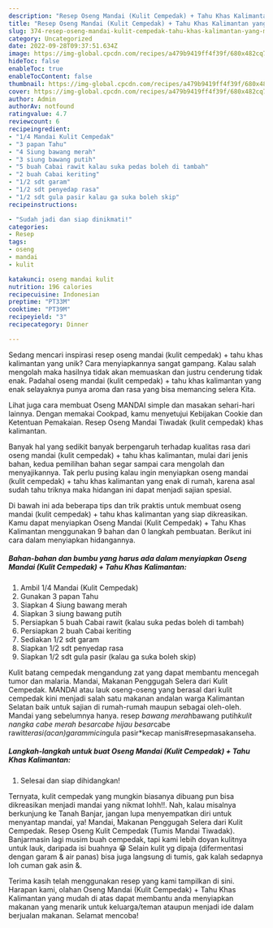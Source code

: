 ```yaml
---
description: "Resep Oseng Mandai (Kulit Cempedak) + Tahu Khas Kalimantan yang Mantap"
title: "Resep Oseng Mandai (Kulit Cempedak) + Tahu Khas Kalimantan yang Mantap"
slug: 374-resep-oseng-mandai-kulit-cempedak-tahu-khas-kalimantan-yang-mantap
category: Uncategorized
date: 2022-09-28T09:37:51.634Z
image: https://img-global.cpcdn.com/recipes/a479b9419ff4f39f/680x482cq70/oseng-mandai-kulit-cempedak-tahu-khas-kalimantan-foto-resep-utama.jpg
hideToc: false
enableToc: true
enableTocContent: false
thumbnail: https://img-global.cpcdn.com/recipes/a479b9419ff4f39f/680x482cq70/oseng-mandai-kulit-cempedak-tahu-khas-kalimantan-foto-resep-utama.jpg
cover: https://img-global.cpcdn.com/recipes/a479b9419ff4f39f/680x482cq70/oseng-mandai-kulit-cempedak-tahu-khas-kalimantan-foto-resep-utama.jpg
author: Admin
authorAv: notfound
ratingvalue: 4.7
reviewcount: 6
recipeingredient:
- "1/4 Mandai Kulit Cempedak"
- "3 papan Tahu"
- "4 Siung bawang merah"
- "3 siung bawang putih"
- "5 buah Cabai rawit kalau suka pedas boleh di tambah"
- "2 buah Cabai keriting"
- "1/2 sdt garam"
- "1/2 sdt penyedap rasa"
- "1/2 sdt gula pasir kalau ga suka boleh skip"
recipeinstructions:

- "Sudah jadi dan siap dinikmati!"
categories:
- Resep
tags:
- oseng
- mandai
- kulit

katakunci: oseng mandai kulit 
nutrition: 196 calories
recipecuisine: Indonesian
preptime: "PT33M"
cooktime: "PT39M"
recipeyield: "3"
recipecategory: Dinner

---
```





Sedang mencari inspirasi resep oseng mandai (kulit cempedak) + tahu khas kalimantan yang unik? Cara menyiapkannya sangat gampang. Kalau salah mengolah maka hasilnya tidak akan memuaskan dan justru cenderung tidak enak. Padahal oseng mandai (kulit cempedak) + tahu khas kalimantan yang enak selayaknya punya aroma dan rasa yang bisa memancing selera Kita.





Lihat juga cara membuat Oseng MANDAI simple dan masakan sehari-hari lainnya. Dengan memakai Cookpad, kamu menyetujui Kebijakan Cookie dan Ketentuan Pemakaian. Resep Oseng Mandai Tiwadak (kulit cempedak) khas kalimantan.

Banyak hal yang sedikit banyak berpengaruh terhadap kualitas rasa dari oseng mandai (kulit cempedak) + tahu khas kalimantan, mulai dari jenis bahan, kedua pemilihan bahan segar sampai cara mengolah dan menyajikannya. Tak perlu pusing kalau ingin menyiapkan oseng mandai (kulit cempedak) + tahu khas kalimantan yang enak di rumah, karena asal sudah tahu triknya maka hidangan ini dapat menjadi sajian spesial.






Di bawah ini ada beberapa tips dan trik praktis untuk membuat oseng mandai (kulit cempedak) + tahu khas kalimantan yang siap dikreasikan. Kamu dapat menyiapkan Oseng Mandai (Kulit Cempedak) + Tahu Khas Kalimantan menggunakan 9 bahan dan 0 langkah pembuatan. Berikut ini cara dalam menyiapkan hidangannya.

<!--inarticleads1-->

##### Bahan-bahan dan bumbu yang harus ada dalam menyiapkan Oseng Mandai (Kulit Cempedak) + Tahu Khas Kalimantan:

1. Ambil 1/4 Mandai (Kulit Cempedak)
1. Gunakan 3 papan Tahu
1. Siapkan 4 Siung bawang merah
1. Siapkan 3 siung bawang putih
1. Persiapkan 5 buah Cabai rawit (kalau suka pedas boleh di tambah)
1. Persiapkan 2 buah Cabai keriting
1. Sediakan 1/2 sdt garam
1. Siapkan 1/2 sdt penyedap rasa
1. Siapkan 1/2 sdt gula pasir (kalau ga suka boleh skip)


Kulit batang cempedak mengandung zat yang dapat membantu mencegah tumor dan malaria. Mandai, Makanan Penggugah Selera dari Kulit Cempedak. MANDAI atau lauk oseng-oseng yang berasal dari kulit cempedak kini menjadi salah satu makanan andalan warga Kalimantan Selatan baik untuk sajian di rumah-rumah maupun sebagai oleh-oleh. Mandai yang sebelumnya hanya. resep *bawang merah*bawang putih*kulit nangka *cabe merah besar*cabe hijau besar*cabe rawit*terasi(acan)*garam*micin*gula pasir*kecap manis#resepmasakanseha. 

<!--inarticleads2-->

##### Langkah-langkah untuk buat Oseng Mandai (Kulit Cempedak) + Tahu Khas Kalimantan:


1. Selesai dan siap dihidangkan!

Ternyata, kulit cempedak yang mungkin biasanya dibuang pun bisa dikreasikan menjadi mandai yang nikmat lohh!!. Nah, kalau misalnya berkunjung ke Tanah Banjar, jangan lupa menyempatkan diri untuk menyantap mandai, ya! Mandai, Makanan Penggugah Selera dari Kulit Cempedak. Resep Oseng Kulit Cempedak (Tumis Mandai Tiwadak). Banjarmasin lagi musim buah cempedak, tapi kami lebih doyan kulitnya untuk lauk, daripada isi buahnya 😁 Selain kulit yg dipaja (difermentasi dengan garam &amp; air panas) bisa juga langsung di tumis, gak kalah sedapnya loh cuman gak asin &amp;. 

Terima kasih telah menggunakan resep yang kami tampilkan di sini. Harapan kami, olahan Oseng Mandai (Kulit Cempedak) + Tahu Khas Kalimantan yang mudah di atas dapat membantu anda menyiapkan makanan yang menarik untuk keluarga/teman ataupun menjadi ide dalam berjualan makanan. Selamat mencoba!
